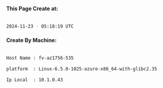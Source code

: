 
   
#### This Page Create at:

```bash

2024-11-23 - 05:18:19 UTC

```

#### Create By Machine:

```bash

Host Name : fv-az1756-535

platform  : Linux-6.5.0-1025-azure-x86_64-with-glibc2.35

Ip Local  : 10.1.0.43

```

